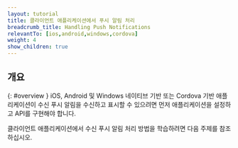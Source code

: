 ```yaml
---
layout: tutorial
title: 클라이언트 애플리케이션에서 푸시 알림 처리
breadcrumb_title: Handling Push Notifications
relevantTo: [ios,android,windows,cordova]
weight: 4
show_children: true
---
```

<!-- NLS_CHARSET=UTF-8 -->
## 개요
{: #overview }
iOS, Android 및 Windows 네이티브 기반 또는 Cordova 기반 애플리케이션이 수신 푸시 알림을 수신하고 표시할 수 있으려면 먼저 애플리케이션을 설정하고 API를 구현해야 합니다.

클라이언트 애플리케이션에서 수신 푸시 알림 처리 방법을 학습하려면 다음 주제를 참조하십시오. 
